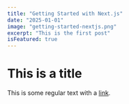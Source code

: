 ```yaml
---
title: "Getting Started with Next.js"
date: "2025-01-01"
image: "getting-started-nextjs.png"
excerpt: "This is the first post"
isFeatured: true
---
```


# This is a title

This is some regular text with a [link](https://www.google.com).
